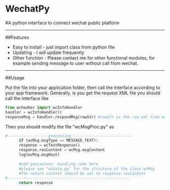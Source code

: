 WechatPy
========

#A python interface to connect wechat public platform

---------------------------------------

##Features

* Easy to install - just import class from python file
* Updating - I will update frequently
* Other function - Please contact me for other functional modules, for example sending message to user without call from wechat.

----------------------------------------

##Usage

Put the file into your application folder, then call the interface according to your app framework. Generally, is you 
get the request XML file you should call the interface like

```Python
from wchooker import wcInfoHandler
handler = wcInfoHandler()
responseMsg = handler.respondMsg(rawStr) #rawStr is the raw xml from wechat platform
```

Then you should modify the file "wcMsgProc.py" as

```Python
#------------------processing---------------------------
      if (wcMsg.msgType == MESSAGE_TEXT):
      response = wcTextResponse()
      response.resContent = wcMsg.msgContent
      log(wcMsg.msgHost)
           
      #add yourselves' handling code here
      #please see "wcData.py" for the structure of the class wcMsg
      #The return content should be set to response.resContent
#------------------------------------------------------
      return response 
```
